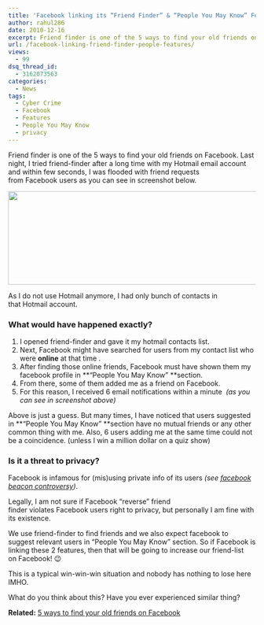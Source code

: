 ```yaml
---
title: 'Facebook linking its “Friend Finder” & “People You May Know” Features'
author: rahul286
date: 2010-12-16
excerpt: Friend finder is one of the 5 ways to find your old friends on Facebook. Last night, I tried friend-finder after a long time with my Hotmail email account and within few seconds, I was flooded with friend requests from Facebook users.
url: /facebook-linking-friend-finder-people-features/
views:
  - 99
dsq_thread_id:
  - 3162073563
categories:
  - News
tags:
  - Cyber Crime
  - Facebook
  - Features
  - People You May Know
  - privacy
---
```

Friend finder is one of the 5 ways to find your old friends on Facebook. Last night, I tried friend-finder after a long time with my Hotmail email account and within few seconds, I was flooded with friend requests from Facebook users as you can see in screenshot below.

[<img class="alignnone size-large  wp-image-51421" src="http://cdn.devilsworkshop.org/files/2010/12/Facebook-Friend-Finder-600x190.png" alt="" width="600" height="190" />][1]

As I do not use Hotmail anymore, I had only bunch of contacts in that Hotmail account.

### What would have happened exactly?

  1. I opened friend-finder and gave it my hotmail contacts list.
  2. Next, Facebook might have searched for users from my contact list who were **online** at that time .
  3. After finding those online friends, Facebook must have shown them my facebook profile in **&#8220;People You May Know&#8221; **section.
  4. From there, some of them added me as a friend on Facebook.
  5. For this reason, I received 6 email notifications within a minute  *(as you can see in screenshot above)*

Above is just a guess. But many times, I have noticed that users suggested in **&#8220;People You May Know&#8221; **section have no mutual friends or any other common thing with me. Also, 6 users adding me at the same time could not be a coincidence. (unless I win a million dollar on a quiz show)

### Is it a threat to privacy?

Facebook is infamous for (mis)using private info of its users *(see <a href="http://en.wikipedia.org/wiki/Facebook_Beacon" onclick="_gaq.push(['_trackEvent', 'outbound-article', 'http://en.wikipedia.org/wiki/Facebook_Beacon', 'facebook beacon controversy']);" >facebook beacon controversy</a>)*.

Legally, I am not sure if Facebook &#8220;reverse&#8221; friend finder violates Facebook users right to privacy, but personally I am fine with its existence.

We use friend-finder to find friends and we also expect facebook to suggest relevant users in &#8220;People You May Know&#8221; section. So if Facebook is linking these 2 features, then that will be going to increase our friend-list on Facebook! 😉

This is a typical win-win-win situation and nobody has nothing to lose here IMHO.

What do you think about this? Have you ever experienced similar thing?

**Related:** <a href="http://fbknol.com/5-ways-to-find-your-old-friends-on-facebook/" onclick="_gaq.push(['_trackEvent', 'outbound-article', 'http://fbknol.com/5-ways-to-find-your-old-friends-on-facebook/', '5 ways to find your old friends on Facebook']);" >5 ways to find your old friends on Facebook</a>

 [1]: http://cdn.devilsworkshop.org/files/2010/12/Facebook-Friend-Finder.png
